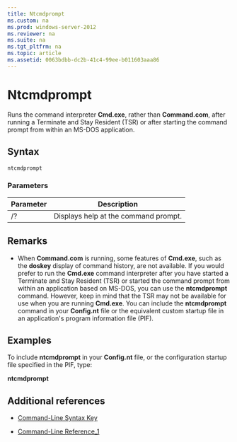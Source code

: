 ```yaml
---
title: Ntcmdprompt
ms.custom: na
ms.prod: windows-server-2012
ms.reviewer: na
ms.suite: na
ms.tgt_pltfrm: na
ms.topic: article
ms.assetid: 0063bdbb-dc2b-41c4-99ee-b011603aaa86
---
```

# Ntcmdprompt
Runs the command interpreter **Cmd.exe**, rather than **Command.com**, after running a Terminate and Stay Resident (TSR) or after starting the command prompt from within an MS-DOS application.

## Syntax

```
ntcmdprompt
```

### Parameters

|Parameter|Description|
|-------------|---------------|
|/?|Displays help at the command prompt.|

## Remarks

-   When **Command.com** is running, some features of **Cmd.exe**, such as the **doskey** display of command history, are not available. If you would prefer to run the **Cmd.exe** command interpreter after you have started a Terminate and Stay Resident (TSR) or started the command prompt from within an application based on MS-DOS, you can use the **ntcmdprompt** command. However, keep in mind that the TSR may not be available for use when you are running **Cmd.exe**. You can include the **ntcmdprompt** command in your **Config.nt** file or the equivalent custom startup file in an application's program information file (PIF).

## Examples
To include **ntcmdprompt** in your **Config.nt** file, or the configuration startup file specified in the PIF, type:

**ntcmdprompt**

## Additional references

-   [Command-Line Syntax Key](Command-Line-Syntax-Key.md)

-   [Command-Line Reference_1](Command-Line-Reference_1.md)


